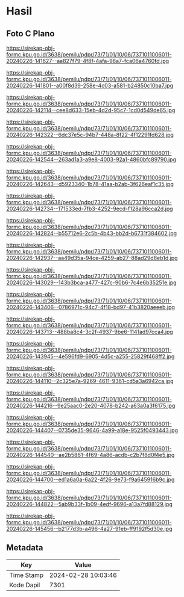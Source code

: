 # Hasil

## Foto C Plano

https://sirekap-obj-formc.kpu.go.id/3638/pemilu/pdpr/73/71/01/10/06/7371011006011-20240226-141627--aa827f79-4f8f-4afa-98a7-fca06a4760fd.jpg

https://sirekap-obj-formc.kpu.go.id/3638/pemilu/pdpr/73/71/01/10/06/7371011006011-20240226-141801--a00f8d39-258e-4c03-a581-b24850c10ba7.jpg

https://sirekap-obj-formc.kpu.go.id/3638/pemilu/pdpr/73/71/01/10/06/7371011006011-20240226-142114--cee8d633-15eb-4d2d-95c7-1cd0d549de65.jpg

https://sirekap-obj-formc.kpu.go.id/3638/pemilu/pdpr/73/71/01/10/06/7371011006011-20240226-142322--6dc37e5c-94b7-448a-8f22-4f12291fd628.jpg

https://sirekap-obj-formc.kpu.go.id/3638/pemilu/pdpr/73/71/01/10/06/7371011006011-20240226-142544--263ad1a3-a9e8-4003-92a1-4860bfc89790.jpg

https://sirekap-obj-formc.kpu.go.id/3638/pemilu/pdpr/73/71/01/10/06/7371011006011-20240226-142643--d5923340-1b78-41aa-b2ab-3f626eaf1c35.jpg

https://sirekap-obj-formc.kpu.go.id/3638/pemilu/pdpr/73/71/01/10/06/7371011006011-20240226-142734--171533ed-7fb3-4252-9ecd-f128a96cca2d.jpg

https://sirekap-obj-formc.kpu.go.id/3638/pemilu/pdpr/73/71/01/10/06/7371011006011-20240226-142824--b55712e6-2c5b-4b43-bb2d-b6731f384602.jpg

https://sirekap-obj-formc.kpu.go.id/3638/pemilu/pdpr/73/71/01/10/06/7371011006011-20240226-142937--aa49d35a-94ce-4259-ab27-88ad29d8eb1d.jpg

https://sirekap-obj-formc.kpu.go.id/3638/pemilu/pdpr/73/71/01/10/06/7371011006011-20240226-143029--143b3bca-a477-427c-90b6-7c4e6b35251e.jpg

https://sirekap-obj-formc.kpu.go.id/3638/pemilu/pdpr/73/71/01/10/06/7371011006011-20240226-143406--0786971c-94c7-4f18-bd97-41b3820aeeeb.jpg

https://sirekap-obj-formc.kpu.go.id/3638/pemilu/pdpr/73/71/01/10/06/7371011006011-20240226-143713--488ba8c4-3c2f-4937-9be6-1141ad97cca4.jpg

https://sirekap-obj-formc.kpu.go.id/3638/pemilu/pdpr/73/71/01/10/06/7371011006011-20240226-143945--4e596fd9-6905-4d5c-a255-25829f468ff2.jpg

https://sirekap-obj-formc.kpu.go.id/3638/pemilu/pdpr/73/71/01/10/06/7371011006011-20240226-144110--2c325e7a-9269-4611-9361-cd5a3a6942ca.jpg

https://sirekap-obj-formc.kpu.go.id/3638/pemilu/pdpr/73/71/01/10/06/7371011006011-20240226-144216--9e25aac0-2e20-4078-b242-a63a0a3f6175.jpg

https://sirekap-obj-formc.kpu.go.id/3638/pemilu/pdpr/73/71/01/10/06/7371011006011-20240226-144407--0735de35-9646-4a99-a18e-9525f0493443.jpg

https://sirekap-obj-formc.kpu.go.id/3638/pemilu/pdpr/73/71/01/10/06/7371011006011-20240226-144540--ae2b5861-4f69-4a86-acdb-c2b7f8d0f4e5.jpg

https://sirekap-obj-formc.kpu.go.id/3638/pemilu/pdpr/73/71/01/10/06/7371011006011-20240226-144700--ed1a6a0a-6a22-4f26-9e73-f9a645916b9c.jpg

https://sirekap-obj-formc.kpu.go.id/3638/pemilu/pdpr/73/71/01/10/06/7371011006011-20240226-144822--5ab9b33f-1b09-4edf-9696-a13a7fd88129.jpg

https://sirekap-obj-formc.kpu.go.id/3638/pemilu/pdpr/73/71/01/10/06/7371011006011-20240226-145456--b2177d3b-a496-4a27-91eb-ff9192f5d30e.jpg


## Metadata

| Key        | Value               |
| ---------- | ------------------- |
| Time Stamp | 2024-02-28 10:03:46 |
| Kode Dapil | 7301                |



